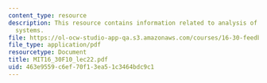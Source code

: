 ```yaml
---
content_type: resource
description: This resource contains information related to analysis of non linear
  systems.
file: https://ol-ocw-studio-app-qa.s3.amazonaws.com/courses/16-30-feedback-control-systems-fall-2010/463e9559c6ef70f13ea51c3464bdc9c1_MIT16_30F10_lec22.pdf
file_type: application/pdf
resourcetype: Document
title: MIT16_30F10_lec22.pdf
uid: 463e9559-c6ef-70f1-3ea5-1c3464bdc9c1
---
```

